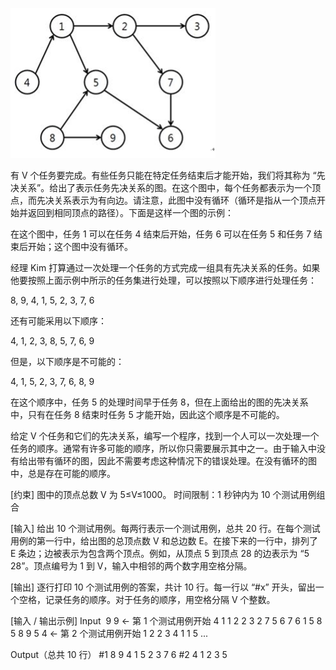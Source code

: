 
![1706872219255](img1.png)


有 V 个任务要完成。有些任务只能在特定任务结束后才能开始，我们将其称为 “先决关系”。给出了表示任务先决关系的图。在这个图中，每个任务都表示为一个顶点，而先决关系表示为有向边。请注意，此图中没有循环（循环是指从一个顶点开始并返回到相同顶点的路径）。下面是这样一个图的示例：

在这个图中，任务 1 可以在任务 4 结束后开始，任务 6 可以在任务 5 和任务 7 结束后开始；这个图中没有循环。

经理 Kim 打算通过一次处理一个任务的方式完成一组具有先决关系的任务。如果他要按照上面示例中所示的任务集进行处理，可以按照以下顺序进行处理任务：

8, 9, 4, 1, 5, 2, 3, 7, 6

还有可能采用以下顺序：

4, 1, 2, 3, 8, 5, 7, 6, 9

但是，以下顺序是不可能的：

4, 1, 5, 2, 3, 7, 6, 8, 9

在这个顺序中，任务 5 的处理时间早于任务 8，但在上面给出的图的先决关系中，只有在任务 8 结束时任务 5 才能开始，因此这个顺序是不可能的。

给定 V 个任务和它们的先决关系，编写一个程序，找到一个人可以一次处理一个任务的顺序。通常有许多可能的顺序，所以你只需要展示其中之一。由于输入中没有给出带有循环的图，因此不需要考虑这种情况下的错误处理。在没有循环的图中，总是存在可能的顺序。

[约束]
图中的顶点总数 V 为 5≤V≤1000。
时间限制：1 秒钟内为 10 个测试用例组合

[输入]
给出 10 个测试用例。每两行表示一个测试用例，总共 20 行。在每个测试用例的第一行中，给出图的总顶点数 V 和总边数 E。在接下来的一行中，排列了 E 条边；边被表示为包含两个顶点。例如，从顶点 5 到顶点 28 的边表示为 “5 28”。顶点编号为 1 到 V，输入中相邻的两个数字用空格分隔。

[输出]
逐行打印 10 个测试用例的答案，共计 10 行。每一行以 “#x” 开头，留出一个空格，记录任务的顺序。对于任务的顺序，用空格分隔 V 个整数。

[输入 / 输出示例]
Input
﻿
9 9 ← 第 1 个测试用例开始
4 1 1 2 2 3 2 7 5 6 7 6 1 5 8 5 8 9
5 4 ← 第 2 个测试用例开始
1 2 2 3 4 1 1 5
...

Output（总共 10 行）
#1 8 9 4 1 5 2 3 7 6
#2 4 1 2 3 5
